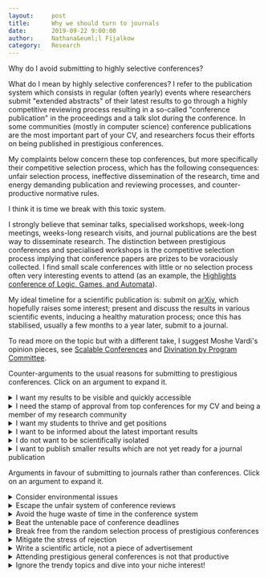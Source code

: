 ```yaml
---
layout:     post
title:      Why we should turn to journals 
date:       2019-09-22 9:00:00
author:     Nathana&euml;l Fijalkow
category:   Research
---
```


<script type="text/x-mathjax-config">
MathJax.Hub.Config({
  TeX: {
    Macros: {
      R: "{\\mathbb{R}}",
      Q: "{\\mathbb{Q}}",
      N: "{\\mathbb{N}}",
      Z: "{\\mathbb{Z}}",
      A: "{\\mathcal{A}}",
      B: "{\\mathcal{B}}",
      rk: "{\\text{rank}}",
      NNrk: "{\\text{rank}_+}",
    }
  }
});
</script>

<p class="intro"><span class="dropcap">W</span>hy do I avoid submitting to highly selective conferences?</p>

What do I mean by highly selective conferences? I refer to the publication system which consists in regular (often yearly) events where researchers submit "extended abstracts" of their latest results
to go through a highly competitive reviewing process resulting in a so-called "conference publication" in the proceedings and a talk slot during the conference.
In some communities (mostly in computer science) conference publications are the most important part of your CV, and researchers focus their efforts on being published in prestigious conferences.

My complaints below concern these top conferences, but more specifically their competitive selection process, which has the following consequences: 
unfair selection process, ineffective dissemination of the research, time and energy demanding publication and reviewing processes, and counter-productive normative rules.

I think it is time we break with this toxic system.

I strongly believe that seminar talks, specialised workshops, week-long meetings, weeks-long research visits, and journal publications are the best way to disseminate research.
The distinction between prestigious conferences and specialised workshops is the competitive selection process implying that conference papers are prizes to be voraciously collected.
I find small scale conferences with little or no selection process often very interesting events to attend (as an example, the [Highlights conference of Logic, Games, and Automata](http://highlights-conference.org/)).

My ideal timeline for a scientific publication is: 
submit on [arXiv](http://arxiv.org/), which hopefully raises some interest;
present and discuss the results in various scientific events, inducing a healthy maturation process;
once this has stabilised, usually a few months to a year later, submit to a journal.

To read more on the topic but with a different take, I suggest Moshe Vardi's opinion pieces, 
see [Scalable Conferences](https://cacm.acm.org/magazines/2014/1/170871-scalable-conferences/fulltext)
and [Divination by Program Committee](https://cacm.acm.org/magazines/2017/9/220429-divination-by-program-committee/fulltext).


Counter-arguments to the usual reasons for submitting to prestigious conferences.
Click on an argument to expand it.

<details>
<summary>I want my results to be visible and quickly accessible</summary>

	Put your results on <a href="http://arxiv.org/">arXiv</a>. 
	This is will give them a wide and immediate visibility. 
	Everyone knows and uses arXiv, it is well referenced by scholar websites.
	To strengthen that effect I often send my latest arXiv link to a few colleagues.
</details>

<details>
<summary>I need the stamp of approval from top conferences for my CV and being a member of my research community</summary>

	This is an unfortunate truth, but this does not mean that it cannot be fought. 
	The obstacle is just a community mindset. 
	
	There are two things to consider here: the recognition for a specific paper, or the need to build up your CV and your place in the community. 
	
	For the research paper although prestigious conferences surely help, this is by far not the only way to advertise your work. 
	Researchers have enough judgment to make their own mind about your results. 
	In my experience giving talks and discussing your results is much more effective than getting published in a top conference.
	
	For your CV, indeed a long list of prestigious conference papers looks good.
	But this is only a first impression, which is quickly replaced by your research interactions, ability to present your results, discuss them, relate them to others, and engage in developping new ideas.
	In the long run the correlation between your ability to get published in top conferences and your place in the community is not that clear. 
	There are examples of all combinations: in particular, there are (fortunately not too many) researchers who have an impressive list of conference publications but whose research impact is debatable.
</details>

<details>
<summary>I want my students to thrive and get positions</summary>

	This is arguably the strongest point against not submitting to conferences. 
	In some sense, this is the same point as above, but specialised to students.
	The question is whether students can be successfully integrated into research communities, which includes getting jobs and grants, without conference publications on their CVs.
	
	My first point is that spending the same energy into submitting to journals rather than conferences is actually a good strategy: 
	the outcome is better (a journal paper rather than a conference paper) and more fair, the price being that the process is slower.
	
	It should be commonly agreed that a journal publication carries more weight than an "extended abstract" in a conference.
	This is unfortunately not true in some minds, but this is completely irrational, and this strange bias should be fought against.
	
	Submitting to conferences is in pratice not that much faster than journals, once we factor in the risk of getting rejected (which is higher for students!) and the random aspect of the reviewing process for conferences.
	
	One may argue that for instance postdocs who are looking for positions need papers now.
	I sympathise with this as I was there just a few years ago, but again: given the odds, what is better, a noisy shot at a prestigious conference or a more fair try at a journal?
	
	My second point is that many initiatives achieve more towards integrating a student to a research community than a long list of conference publications: involving them in research projects, inviting them to scientific events, and organising visits in other research groups. 
</details>

<details>
<summary>I want to be informed about the latest important results</summary>

	Sign up for the daily or weekly <a href="https://arxiv.org/help/subscribe">arXiv alerting service</a> on your research interests.
	This will be far more efficient than attending a conference for a broad coverage of the latest results.
	
	For more specific results and deeper discussions you want to talk directly to the relevant researchers, and this is will much more fruitful in a specialised event than in a general conference.
	For instance, the Logic, Games, and Automata community organises every year a <a href="http://highlights-conference.org/">Highlights conference</a> where anyone can submit and everyone is accepted.
	This great initiative already inspired a similar event in the Algorithms community. 
	Those are the perfect places to get up to date with results in the field.
</details>

<details>
<summary>I do not want to be scientifically isolated</summary>

	This argument relies on the idea that your research interactions are only or mostly through your conference publications. 
	There are many other ways to share your research, as listed above: seminar talks, specialised workshops, week-long meetings, weeks-long research visits, and journal publications.
	
	I am tempted to add another one: I started writing this research blog, and found that it is a useful platform for stimulating research interactions.
</details>

<details>
<summary>I want to publish smaller results which are not yet ready for a journal publication</summary>

	This is wrong.
	We should aim at publising <b>less</b>, not more. For a simple reason: the more we publish, the less visible our results are, drowned in the number.
	On the other hand, nothing prevents you from publishing small results on arXiv. 
	If I have a result which I think is interesting but not yet a full-blown satisfactory answer, I write a short note and put it on arXiv. 
	The actual publication may come much later, be a merge of different notes, and often is enriched by interactions stimulated by the arXiv paper.
</details>

Arguments in favour of submitting to journals rather than conferences.
Click on an argument to expand it.

<details>
<summary>Consider environmental issues</summary>

	Travelling around the world for a few days to present a paper is not good for the environment.
	See for instance <a href="https://noflyclimatesci.org/">the No Fly Climate Sci initiative</a> and the <a href="https://labos1point5.org/">Labos 1.5 initiative (in French)</a>.
</details>

<details>
<summary>Escape the unfair system of conference reviews</summary>

	My experiences both as author and as PC member have convinced me that the conference reviewing system is bad.
	Although most PC members spend a lot of effort trying to evaluate articles, find expert reviewers, and select the best papers, the outcome is heavily biassed.
	
	Another problem is that tight deadlines and high competition imply that reviewers lose their benevolence. 
	Something is not to their taste, the presentation, outline or notations not ideal, that's a perfect reason to reject.
	The scientific part is sometimes less important than pure presentation aspects. 
	In a journal submission, would this be the case, the reviewer would ask for revisions and make useful suggestions for improvements. 
	Conferences and their tight deadlines do not allow this simple process.
</details>

<details>
<summary>Avoid the huge waste of time in the conference system</summary>

	The first main time waste is in writing conference papers. 
	I have spent way too much time trying to fit my research results into conference papers (page limits, style, story, take away message, and other stupid constraints). This is wrong. 
	This is a normative approach killing creativity.
	
	The second aspect is the time we spend as a community reviewing conference papers, which is in my opinion and experience a bad use of our time.
	The standard of conference reviews is way below that of journals; it is commonly understood that conference reviews are not bound to check proof details or even correctness.
	
	The time saved in not writing and reviewing conference papers can be reinvested in writing and reviewing for journals, which may also have the effect of making the journal publication process faster.
</details>

<details>
<summary>Beat the untenable pace of conference deadlines</summary>

	This is wrong that deadlines dictate when a paper must be ready. It encourages unpolished submissions, rushed proofs, and the practice of subdividing papers.
</details>

<details>
<summary>Break free from the random selection process of prestigious conferences</summary>

	At the heart of general prestigious conferences is an unspoken contradiction in terms: the selected papers should be <i>at the same time</i> the best results and the most accessible to a wide audience.
	I have two issues with this.
	
	The first is that it assumes that there is such a thing as a "result of interest to a wide audience".
	Reading reviews and participating in PC discussions convinced me that every researcher has a different understanding of what this means: either simple, or technical, or impressive, or solving an open problem, or relating two fields, or introducing a new notion...
	This point is in my opinion partly responsible for the random aspect of the selection process.
	
	The second is that this implies that the best results should be accessible and of interest to a wide community.
	This implicit idea means that PC discussions are filled with rejection arguments of the kind "the ideas are hard to grasp for someone outside of the field", "the notions seem to be very specific to the problem solved in the paper", or even "it will be very hard to present the results to a wide audience".
	As a consequence, a simple result easy to present in a few pages becomes more valuable than a technical and difficult one.
</details>

<details>
<summary>Mitigate the stress of rejection</summary>

	Submitting to conferences means regular notifications, and often rejections. Notification dates are stressful experiences, which personally affect me too much.
	There is no need for that.
</details>

<details>
<summary>Write a scientific article, not a piece of advertisement</summary>

	Because of the format and the competition, conference publications tend to contain less science and more advertisement: as little technical details as possible, no proofs, no deeper explanations.
	The journal paper is the place where the science is carefully explained, all aspects are considered, and all details are explored.
	On a scientific level, this has a much greater value.
</details>

<details>
<summary>Attending prestigious general conferences is not that productive</summary>

	In some of the top general conferences I may be able to understand about 30% of the talks (rough estimates).
	What is the point? 
</details>

<details>
<summary>Ignore the trendy topics and dive into your niche interest!</summary>

	Conferences encourage trendy topics: it is hard to get a paper about a niche question published at a major conference.
	The best evidence of this being wrong is the decades during which neural networks was considered a model of minor importance with little applications, which meant that it was hard to publish results in major machine learning venues.
	Perseverance paid off, as Yann LeCun, Geoffrey Hinton and Yoshua Bengio will explain when receiving their 2019 Turing award!
</details>


